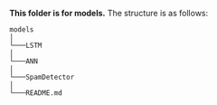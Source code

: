 **This folder is for models.**
The structure is as follows:
```
models 
│
└───LSTM
│   
└───ANN
│   
└───SpamDetector
│   
└───README.md
    
```
